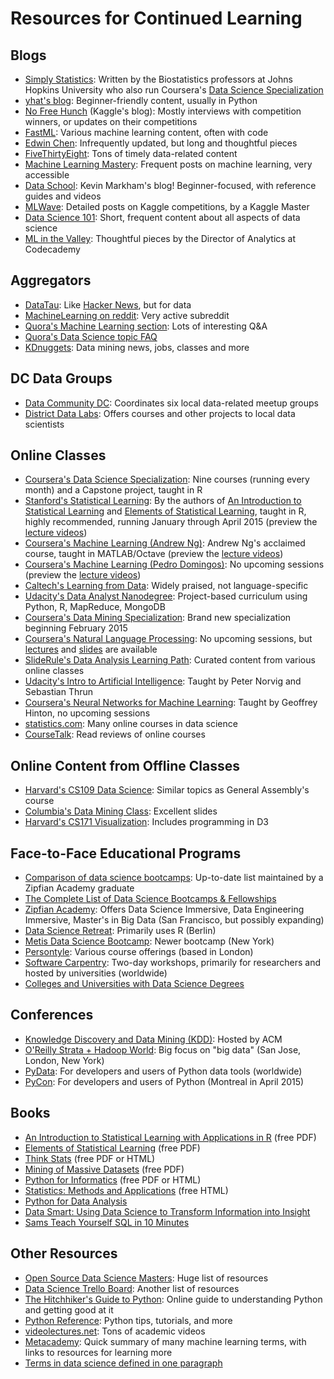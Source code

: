 # Resources for Continued Learning


## Blogs

* [Simply Statistics](http://simplystatistics.org/): Written by the Biostatistics professors at Johns Hopkins University who also run Coursera's [Data Science Specialization](https://www.coursera.org/specialization/jhudatascience/1)
* [yhat's blog](http://blog.yhathq.com/): Beginner-friendly content, usually in Python
* [No Free Hunch](http://blog.kaggle.com/) (Kaggle's blog): Mostly interviews with competition winners, or updates on their competitions
* [FastML](http://fastml.com/): Various machine learning content, often with code
* [Edwin Chen](http://blog.echen.me/): Infrequently updated, but long and thoughtful pieces
* [FiveThirtyEight](http://fivethirtyeight.com/): Tons of timely data-related content
* [Machine Learning Mastery](http://machinelearningmastery.com/blog/): Frequent posts on machine learning, very accessible
* [Data School](http://www.dataschool.io/): Kevin Markham's blog! Beginner-focused, with reference guides and videos
* [MLWave](http://mlwave.com/): Detailed posts on Kaggle competitions, by a Kaggle Master
* [Data Science 101](http://101.datascience.community/): Short, frequent content about all aspects of data science
* [ML in the Valley](http://ml.posthaven.com/): Thoughtful pieces by the Director of Analytics at Codecademy


## Aggregators

* [DataTau](http://www.datatau.com/): Like [Hacker News](https://news.ycombinator.com/), but for data
* [MachineLearning on reddit](http://www.reddit.com/r/MachineLearning/): Very active subreddit
* [Quora's Machine Learning section](http://www.quora.com/Machine-Learning): Lots of interesting Q&A
* [Quora's Data Science topic FAQ](https://www.quora.com/What-is-the-Data-Science-topic-FAQ)
* [KDnuggets](http://www.kdnuggets.com/): Data mining news, jobs, classes and more


## DC Data Groups

* [Data Community DC](http://www.datacommunitydc.org/): Coordinates six local data-related meetup groups
* [District Data Labs](http://www.districtdatalabs.com/): Offers courses and other projects to local data scientists


## Online Classes

* [Coursera's Data Science Specialization](https://www.coursera.org/specialization/jhudatascience/1): Nine courses (running every month) and a Capstone project, taught in R
* [Stanford's Statistical Learning](http://online.stanford.edu/course/statistical-learning): By the authors of [An Introduction to Statistical Learning](http://www-bcf.usc.edu/~gareth/ISL/) and [Elements of Statistical Learning](http://statweb.stanford.edu/~tibs/ElemStatLearn/), taught in R, highly recommended, running January through April 2015 (preview the [lecture videos](http://www.dataschool.io/15-hours-of-expert-machine-learning-videos/))
* [Coursera's Machine Learning (Andrew Ng)](https://www.coursera.org/course/ml): Andrew Ng's acclaimed course, taught in MATLAB/Octave (preview the [lecture videos](https://class.coursera.org/ml-005/lecture))
* [Coursera's Machine Learning (Pedro Domingos)](https://www.coursera.org/course/machlearning): No upcoming sessions (preview the [lecture videos](https://class.coursera.org/machlearning-001/lecture))
* [Caltech's Learning from Data](http://work.caltech.edu/telecourse.html): Widely praised, not language-specific
* [Udacity's Data Analyst Nanodegree](https://www.udacity.com/course/nd002): Project-based curriculum using Python, R, MapReduce, MongoDB
* [Coursera's Data Mining Specialization](https://www.coursera.org/specialization/datamining/20): Brand new specialization beginning February 2015
* [Coursera's Natural Language Processing](https://www.coursera.org/course/nlp): No upcoming sessions, but [lectures](https://class.coursera.org/nlp/lecture) and [slides](http://web.stanford.edu/~jurafsky/NLPCourseraSlides.html) are available
* [SlideRule's Data Analysis Learning Path](https://www.mysliderule.com/learning-paths/data-analysis): Curated content from various online classes
* [Udacity's Intro to Artificial Intelligence](https://www.udacity.com/course/cs271): Taught by Peter Norvig and Sebastian Thrun
* [Coursera's Neural Networks for Machine Learning](https://www.coursera.org/course/neuralnets): Taught by Geoffrey Hinton, no upcoming sessions
* [statistics.com](http://www.statistics.com/data-science/): Many online courses in data science
* [CourseTalk](http://www.coursetalk.com/): Read reviews of online courses


## Online Content from Offline Classes

* [Harvard's CS109 Data Science](http://cs109.github.io/2014/): Similar topics as General Assembly's course
* [Columbia's Data Mining Class](http://www2.research.att.com/~volinsky/DataMining/Columbia2011/Columbia2011.html): Excellent slides
* [Harvard's CS171 Visualization](http://www.cs171.org/2015/index.html): Includes programming in D3


## Face-to-Face Educational Programs

* [Comparison of data science bootcamps](http://yet-another-data-blog.blogspot.com/2014/04/data-science-bootcamp-landscape-full.html): Up-to-date list maintained by a Zipfian Academy graduate
* [The Complete List of Data Science Bootcamps & Fellowships](http://www.skilledup.com/articles/list-data-science-bootcamps/)
* [Zipfian Academy](http://www.zipfianacademy.com/): Offers Data Science Immersive, Data Engineering Immersive, Master's in Big Data (San Francisco, but possibly expanding)
* [Data Science Retreat](http://datascienceretreat.com/): Primarily uses R (Berlin)
* [Metis Data Science Bootcamp](http://www.thisismetis.com/data-science): Newer bootcamp (New York)
* [Persontyle](http://www.persontyle.com/): Various course offerings (based in London)
* [Software Carpentry](http://software-carpentry.org/): Two-day workshops, primarily for researchers and hosted by universities (worldwide)
* [Colleges and Universities with Data Science Degrees](http://datascience.community/colleges)


## Conferences

* [Knowledge Discovery and Data Mining (KDD)](http://www.kdd.org/): Hosted by ACM
* [O'Reilly Strata + Hadoop World](http://strataconf.com/): Big focus on "big data" (San Jose, London, New York)
* [PyData](http://pydata.org/): For developers and users of Python data tools (worldwide)
* [PyCon](https://us.pycon.org/): For developers and users of Python (Montreal in April 2015)


## Books

* [An Introduction to Statistical Learning with Applications in R](http://www-bcf.usc.edu/~gareth/ISL/) (free PDF)
* [Elements of Statistical Learning](http://www-stat.stanford.edu/~tibs/ElemStatLearn/) (free PDF)
* [Think Stats](http://www.greenteapress.com/thinkstats/) (free PDF or HTML)
* [Mining of Massive Datasets](http://www.mmds.org/) (free PDF)
* [Python for Informatics](http://www.pythonlearn.com/book.php) (free PDF or HTML)
* [Statistics: Methods and Applications](http://www.statsoft.com/Textbook) (free HTML)
* [Python for Data Analysis](http://shop.oreilly.com/product/0636920023784.do)
* [Data Smart: Using Data Science to Transform Information into Insight](http://www.amazon.com/gp/product/111866146X/)
* [Sams Teach Yourself SQL in 10 Minutes](http://www.amazon.com/Sams-Teach-Yourself-Minutes-Edition/dp/0672336073)


## Other Resources

* [Open Source Data Science Masters](https://github.com/datasciencemasters/go): Huge list of resources
* [Data Science Trello Board](https://trello.com/b/rbpEfMld/data-science): Another list of resources
* [The Hitchhiker's Guide to Python](http://docs.python-guide.org/en/latest/): Online guide to understanding Python and getting good at it
* [Python Reference](https://github.com/rasbt/python_reference): Python tips, tutorials, and more
* [videolectures.net](http://videolectures.net/Top/Computer_Science/): Tons of academic videos
* [Metacademy](http://www.metacademy.org/list): Quick summary of many machine learning terms, with links to resources for learning more
* [Terms in data science defined in one paragraph](https://github.com/rasbt/pattern_classification/blob/master/resources/data_glossary.md)
